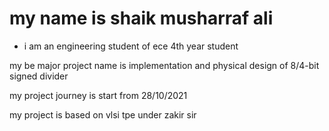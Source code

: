 # my name is shaik musharraf ali

* i am an engineering student of ece 4th year student

my be major project name is implementation and physical design of 8/4-bit signed divider

my project journey is start from 28/10/2021

my project is based on vlsi tpe under zakir sir 
